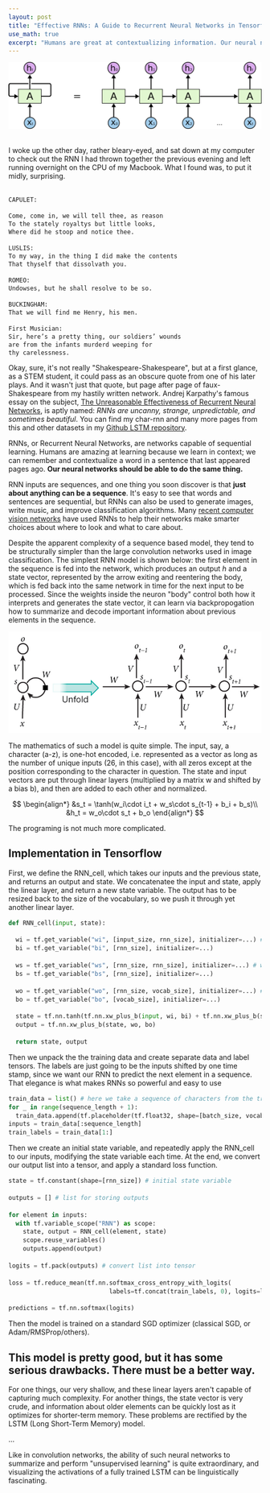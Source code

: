 ```yaml
---
layout: post
title: "Effective RNNs: A Guide to Recurrent Neural Networks in Tensorflow"
use_math: true
excerpt: "Humans are great at contextualizing information. Our neural networks should be too.<br><br><img src="/images/RNN-unrolled.png" style="width: 90%;"><br><br>"
---
```


<img src="/images/RNN-unrolled.png"><br><br>

I woke up the other day, rather bleary-eyed, and sat down at my computer to check out the RNN I had thrown together the previous evening and left running overnight on the CPU of my Macbook. What I found was, to put it midly, surprising.

```

CAPULET:

Come, come in, we will tell thee, as reason
To the stately royaltys but little looks,
Where did he stoop and notice thee.

LUSLIS:
To my way, in the thing I did make the contents
That thyself that dissolvath you.

ROMEO:
Undowses, but he shall resolve to be so.

BUCKINGHAM:
That we will find me Henry, his men.

First Musician:
Sir, here’s a pretty thing, our soldiers’ wounds
are from the infants murderd weeping for
thy carelessness.
```

Okay, sure, it's not really "Shakespeare-Shakespeare", but at a first glance, as a STEM student, it could pass as an obscure quote from one of his later plays. And it wasn't just that quote, but page after page of faux-Shakespeare from my hastily written network. Andrej Karpathy's famous essay on the subject, [The Unreasonable Effectiveness of Recurrent Neural Networks](http://karpathy.github.io/2015/05/21/rnn-effectiveness/), is aptly named: *RNNs are uncanny, strange, unpredictable, and sometimes beautiful*. You can find my char-rnn and many more pages from this and other datasets in my [Github LSTM repository](https://github.com/ja3067/char-rnn-tensorflow).

RNNs, or Recurrent Neural Networks, are networks capable of sequential learning. Humans are amazing at learning because we learn in context; we can remember and contextualize a word in a sentence that last appeared pages ago. **Our neural networks should be able to do the same thing.**

RNN inputs are sequences, and one thing you soon discover is that **just about anything can be a sequence**. It's easy to see that words and sentences are sequential, but RNNs can also be used to generate images, write music, and improve classification algorithms. Many [recent computer vision networks](https://arxiv.org/abs/1412.7755) have used RNNs to help their networks make smarter choices about where to look and what to care about.

Despite the apparent complexity of a sequence based model, they tend to be structurally simpler than the large convolution networks used in image classification. The simplest RNN model is shown below: the first element in the sequence is fed into the network, which produces an output *h* and a state vector, represented by the arrow exiting and reentering the body, which is fed back into the same network in time for the next input to be processed. Since the weights inside the neuron "body" control both how it interprets and generates the state vector, it can learn via backpropogation how to summarize and decode important information about previous elements in the sequence.

![Unrolled RNN](/images/rnn.jpg)

The mathematics of such a model is quite simple. The input, say, a character (a-z), is one-hot encoded, i.e. represented as a vector as long as the number of unique inputs (26, in this case), with all zeros except at the position corresponding to the character in question. The state and input vectors are put through linear layers (multiplied by a matrix w and shifted by a bias b), and then are added to each other and normalized.

$$
\begin{align*}
  &s_t = \tanh(w_i\cdot i_t + w_s\cdot s_{t-1} + b_i + b_s)\\
  &h_t = w_o\cdot s_t + b_o
\end{align*}
$$

The programing is not much more complicated.

## Implementation in Tensorflow

First, we define the RNN_cell, which takes our inputs and the previous state, and returns an output and state. We concatenatee the input and state, apply the linear layer, and return a new state variable. The output has to be resized back to the size of the vocabulary, so we push it through yet another linear layer. 


```python
def RNN_cell(input, state):

  wi = tf.get_variable("wi", [input_size, rnn_size], initializer=...) # weight and bias for input
  bi = tf.get_variable("bi", [rnn_size], initializer=...)
  
  ws = tf.get_variable("ws", [rnn_size, rnn_size], initializer=...) # weight and bias for state vector
  bs = tf.get_variable("bs", [rnn_size], initializer=...)
  
  wo = tf.get_variable("wo", [rnn_size, vocab_size], initializer=...) # weight and bias for decoding RNN output
  bo = tf.get_variable("bo", [vocab_size], initializer=...)

  state = tf.nn.tanh(tf.nn.xw_plus_b(input, wi, bi) + tf.nn.xw_plus_b(state, ws, bs))
  output = tf.nn.xw_plus_b(state, wo, bo)
  
  return state, output
```
 
Then we unpack the the training data and create separate data and label tensors. The labels are just going to be the inputs shifted by one time stamp, since we want our RNN to predict the next element in a sequence. That elegance is what makes RNNs so powerful and easy to use
  
```python
train_data = list() # here we take a sequence of characters from the trianing data and store them in a list
for _ in range(sequence_length + 1):
  train_data.append(tf.placeholder(tf.float32, shape=[batch_size, vocabulary_size]))
inputs = train_data[:sequence_length]
train_labels = train_data[1:]
```

Then we create an initial state variable, and repeatedly apply the RNN_cell to our inputs, modifying the state variable each time. At the end, we convert our output list into a tensor, and apply a standard loss function.

```python
state = tf.constant(shape=[rnn_size]) # initial state variable

outputs = [] # list for storing outputs
 
for element in inputs:
  with tf.variable_scope("RNN") as scope:
    state, output = RNN_cell(element, state)
    scope.reuse_variables()
    outputs.append(output)

logits = tf.pack(outputs) # convert list into tensor

loss = tf.reduce_mean(tf.nn.softmax_cross_entropy_with_logits(
                            labels=tf.concat(train_labels, 0), logits=logits)
                            
predictions = tf.nn.softmax(logits)

```

Then the model is trained on a standard SGD optimizer (classical SGD, or Adam/RMSProp/others). 

## This model is pretty good, but it has some serious drawbacks. There must be a better way.

For one things, our very shallow, and these linear layers aren't capable of capturing much complexity. For another things, the state vector is very crude, and information about older elements can be quickly lost as it optimizes for shorter-term memory. These problems are rectified by the LSTM (Long Short-Term Memory) model.

...

Like in convolution networks, the ability of such neural networks to summarize and perform "unsupervised learning" is quite extraordinary, and visualizing the activations of a fully trained LSTM can be linguistically fascinating.
